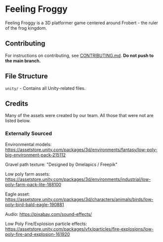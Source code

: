 # Feeling Froggy

Feeling Froggy is a 3D platformer game centered around Frobert - the ruler of the frog kingdom.

## Contributing

For instructions on contributing, see [CONTRIBUTING.md](./CONTRIBUTING.md). **Do not push to the main branch.**

## File Structure

`unity/` - Contains all Unity-related files.

## Credits

Many of the assets were created by our team. All those that were not are listed below.

### Externally Sourced

Environmental models: https://assetstore.unity.com/packages/3d/environments/fantasy/low-poly-big-environment-pack-215112

Gravel path texture: "Designed by 0melapics / Freepik"

Low poly farm assets: https://assetstore.unity.com/packages/3d/environments/industrial/low-poly-farm-pack-lite-188100

Eagle asset: https://assetstore.unity.com/packages/3d/characters/animals/birds/low-poly-bird-bald-eagle-190881

Audio: https://pixabay.com/sound-effects/

Low Poly Fire/Explosion particle effects: https://assetstore.unity.com/packages/vfx/particles/fire-explosions/low-poly-fire-and-explosion-161920
